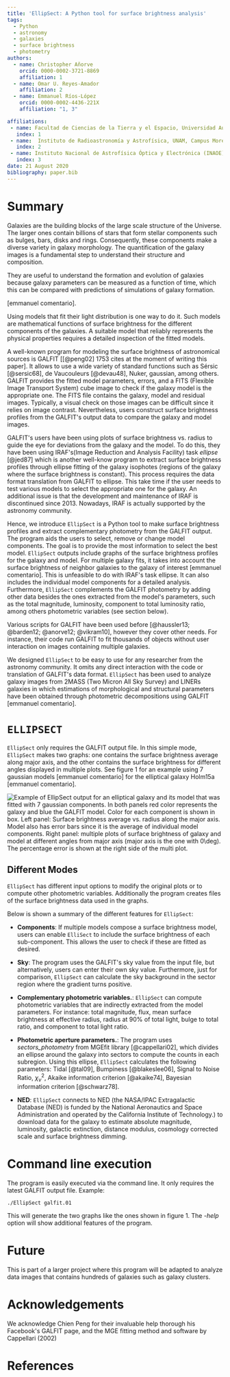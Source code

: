 ```yaml
---
title: 'EllipSect: A Python tool for surface brightness analysis'
tags:
  - Python
  - astronomy
  - galaxies
  - surface brightness
  - photometry
authors:
  - name: Christopher Añorve
    orcid: 0000-0002-3721-8869
    affiliation: 1
  - name: Omar U. Reyes-Amador
    affiliation: 2
  - name: Emmanuel Ríos-López
    orcid: 0000-0002-4436-221X
    affiliation: "1, 3"

affiliations:
 - name: Facultad de Ciencias de la Tierra y el Espacio, Universidad Autónoma de Sinaloa, Blvd. de la Americas y Av. Universitarios S/N, Ciudad Universitaria, C.P. 80010 Culiacán, Sinaloa, México
   index: 1
 - name:  Instituto de Radioastronomía y Astrofísica, UNAM, Campus Morelia, AP 3-72, CP 58089, México
   index: 2
 - name: Instituto Nacional de Astrofísica Óptica y Electrónica (INAOE), Apartado Postal 51 y 216, 72000 Puebla, Mexico    
   index: 3
date: 21 August 2020
bibliography: paper.bib
---
```


# Summary

Galaxies are the building blocks of the large scale structure of the Universe. 
The larger ones contain billions of stars that form stellar components such 
as bulges, bars, disks and rings. Consequently, these components make a diverse variety in galaxy morphology. The quantification of the galaxy images is a fundamental step to understand their structure and composition. 

They are useful to understand the formation and evolution of galaxies because 
galaxy parameters can be measured as a function of time, which this can be compared with predictions of simulations of galaxy formation.

[emmanuel comentario]. 



Using models that fit their light distribution is one way to do it. Such models are mathematical functions of surface brightness for the different components of the galaxies. A suitable model that reliably represents the physical properties requires a detailed inspection of the fitted models.

A well-known program for modeling the surface brightness of astronomical sources is GALFIT [[@peng02] 1753 cites at the moment of writing this paper]. It allows to use a wide variety of standard functions such as Sérsic [@sersic68], de Vaucouleurs [@devau48], Nuker, gaussian, among others. GALFIT provides the fitted model parameters, errors, and a FITS (Flexible Image Transport System) cube image to check if the galaxy model is the appropriate one.
The FITS file contains the galaxy, model and residual images. Typically, a visual check on those images can be difficult since it relies on image contrast. Nevertheless, users construct surface brightness profiles from the GALFIT's output data to compare the galaxy and model images.

GALFIT's users have been using plots of surface brightness vs. radius to guide the eye for deviations from the galaxy and the model. To do this, they have been using IRAF's(Image Reduction and Analysis Facility) task *ellipse* [@jed87] which is another well-know program to extract surface brightness profiles through ellipse fitting of the galaxy isophotes (regions of the galaxy where the surface brightness is constant). This process requires the data format translation from GALFIT to ellipse. This take time if the user needs to test various models to select the appropriate one for the galaxy. An additional issue is that the development and maintenance of IRAF is discontinued since 2013. Nowadays, IRAF is actually supported by the astronomy community. 

Hence, we introduce ``EllipSect`` is a Python tool to make surface brightness profiles and extract complementary photometry from the GALFIT output. The program aids the users to select, remove or change model components. The goal is to provide the most information to select the best model. ``EllipSect`` outputs include graphs of the surface brightness profiles for the galaxy and model. For multiple galaxy fits, it takes into account the surface brightness of neighbor galaxies to the galaxy of interest [emmanuel comentario]. This is unfeasible to do with IRAF's task ellipse. It can also includes the individual model components for a detailed analysis. Furthermore, ``EllipSect`` complements the GALFIT photometry by adding other data besides the ones extracted from the model's parameters, such as the total magnitude, luminosity, component to total luminosity ratio, among others photometric variables (see section below). 

Various scripts for GALFIT have been used before [@haussler13; @barden12; @anorve12; @vikram10], however they cover other needs. For instance, their code run GALFIT to fit thousands of objects without user interaction on images containing multiple galaxies.

We designed ``EllipSect`` to be easy to use for any researcher from the 
astronomy community. It omits any direct interaction with the code or translation of GALFIT's data format. ``EllipSect`` has been used to analyze galaxy images from 2MASS (Two Micron All Sky Survey) and LINERs galaxies in which estimations of  morphological and structural parameters have been obtained through photometric decompositions using GALFIT [emmanuel comentario].  


# ``ELLIPSECT``

``EllipSect`` only requires the GALFIT output file. In this simple mode, ``EllipSect`` makes two graphs: one contains the surface brightness average along major axis, and the other contains the surface brightness for different angles displayed in multiple plots. See figure 1 for an example using 7 gaussian models [emmanuel comentario] for the  elliptical galaxy Holm15a [emmanuel comentario].  

![Example of EllipSect output for an elliptical galaxy and its model that was fitted with 7 gaussian components. In both panels red color represents the galaxy and blue the GALFIT model. Color for each component is shown in box. Left panel: Surface brightness average vs. radius along the major axis. Model also has error bars since it is the average of individual model components. Right panel: multiple plots of surface brightness of galaxy and model at different angles from major axis (major axis is the one with $0\deg$). The percentage error is shown at the right side of the multi plot. ](Fig1.png)


## Different Modes

``EllipSect`` has different input options to modify the original plots or 
to compute other photometric variables. Additionally the program creates 
files of the surface brightness data used in the graphs.

Below is shown a summary of the different features for ``EllipSect``:

- **Components**: If multiple models compose a surface brightness model, users can enable ``ElliSect`` to include the surface brightness of each sub-component. This allows the user to check if these are fitted as desired.

- **Sky**: The program uses the GALFIT's sky value from the input file, but alternatively, users can enter their own sky value. Furthermore, just for comparison, ``EllipSect`` can calculate the sky background in the sector region where the gradient turns positive. 

- **Complementary photometric variables.**:  ``EllipSect`` can compute photometric variables that are indirectly extracted from the model parameters. For instance: total magnitude, flux, mean surface brightness at effective radius, radius at 90% of total light, bulge to total ratio, and component to total light ratio.
  
- **Photometric aperture parameters.**: The program uses _sectors\_photometry_ from MGEfit library [@cappellari02], which divides an ellipse around the galaxy into sectors to compute the counts in each subregion. Using this ellipse, ``EllipSect`` calculates the following parameters: Tidal [@tal09], Bumpiness [@blakeslee06], Signal to Noise Ratio, $\chi^2_{\nu}$, Akaike information criterion [@akaike74], Bayesian information criterion [@schwarz78].

- **NED**: ``EllipSect`` connects to NED (the NASA/IPAC Extragalactic Database (NED) is funded by the National Aeronautics and Space Administration and operated by the California Institute of Technology.) to download data for the galaxy to estimate absolute magnitude, luminosity, galactic extinction, distance modulus, cosmology corrected scale and surface brightness dimming.  
 
 

# Command line execution

The program is easily executed via the command line. It only requires 
the latest GALFIT output file. Example: 

``` 
./EllipSect galfit.01
``` 

This will generate the two graphs like the ones shown in figure 1. The _-help_ option will show additional features of the program.

# Future

This is part of a larger project where this program will be adapted to analyze 
data images that contains hundreds of galaxies such as galaxy clusters. 

# Acknowledgements

We acknowledge Chien Peng for their invaluable help thorough his Facebook's GALFIT page, and the MGE fitting method and software by Cappellari (2002)

# References
